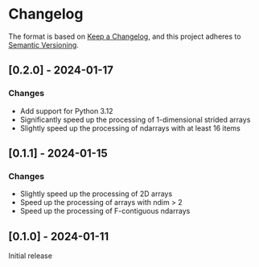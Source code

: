 # Changelog

The format is based on [Keep a Changelog](https://keepachangelog.com/en/1.0.0/),
and this project adheres to [Semantic Versioning](https://semver.org/spec/v2.0.0.html).

## [0.2.0] - 2024-01-17

### Changes

* Add support for Python 3.12
* Significantly speed up the processing of 1-dimensional strided arrays
* Slightly speed up the processing of ndarrays with at least 16 items

## [0.1.1] - 2024-01-15

### Changes

* Slightly speed up the processing of 2D arrays
* Speed up the processing of arrays with ndim > 2
* Speed up the processing of F-contiguous ndarrays

## [0.1.0] - 2024-01-11

Initial release
